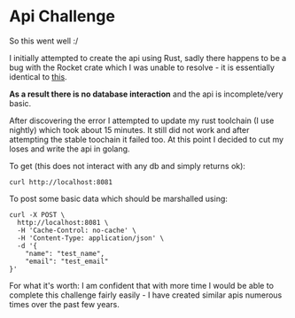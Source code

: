 # Api Challenge

So this went well :/

I initially attempted to create the api using Rust, sadly there happens to be a bug with the Rocket crate which I was unable to resolve - it is essentially identical to [this](https://github.com/SergioBenitez/Rocket/issues/235).

**As a result there is no database interaction** and the api is incomplete/very basic.

After discovering the error I attempted to update my rust toolchain (I use nightly) which took about 15 minutes. It still did not work and after attempting the stable toochain it failed too. At this point I decided to cut my loses and write the api in golang.

To get (this does not interact with any db and simply returns ok):
```
curl http://localhost:8081
```

To post some basic data which should be marshalled using:
```
curl -X POST \
  http://localhost:8081 \
  -H 'Cache-Control: no-cache' \
  -H 'Content-Type: application/json' \
  -d '{
	"name": "test_name",
	"email": "test_email"
}'
```



For what it's worth: I am confident that with more time I would be able to complete this challenge fairly easily - I have created similar apis numerous times over the past few years.